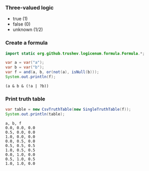 ### Three-valued logic

* true (1)
* false (0)
* unknown (1/2)

### Create a formula
```java
import static org.github.trushev.logicenum.formula.Formula.*;

var a = var("a");
var b = var("b");
var f = and(a, b, or(not(a), isNull(b)));
System.out.println(f);
```
```
(a & b & (!a | ?b))
```

### Print truth table

```java
var table = new CsvTruthTable(new SingleTruthTable(f));
System.out.println(table);
```
```
a, b, f
0.0, 0.0, 0.0
0.5, 0.0, 0.0
1.0, 0.0, 0.0
0.0, 0.5, 0.0
0.5, 0.5, 0.5
1.0, 0.5, 0.5
0.0, 1.0, 0.0
0.5, 1.0, 0.5
1.0, 1.0, 0.0
```
